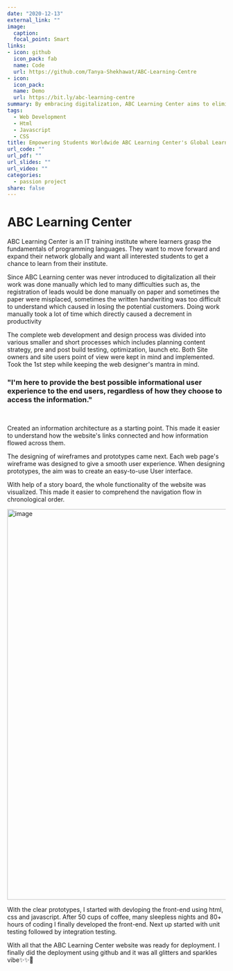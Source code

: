 ```yaml
---
date: "2020-12-13"
external_link: ""
image:
  caption: 
  focal_point: Smart
links:
- icon: github
  icon_pack: fab
  name: Code
  url: https://github.com/Tanya-Shekhawat/ABC-Learning-Centre
- icon:
  icon_pack:
  name: Demo
  url: https://bit.ly/abc-learning-centre
summary: By embracing digitalization, ABC Learning Center aims to eliminate manual errors, reduce administrative overhead, and create a more inclusive learning environment.
tags:
  - Web Development
  - Html
  - Javascript
  - CSS
title: Empowering Students Worldwide ABC Learning Center's Global Learning Platform
url_code: ""
url_pdf: ""
url_slides: ""
url_video: ""
categories:
  - passion project
share: false
---
```




<h1>ABC Learning Center</h1>

<p>ABC Learning Center is an IT training institute where learners grasp the fundamentals of programming languages. They want to move forward and expand their network globally and want all interested students to get a chance to learn from their institute.</p>

<p>Since ABC Learning center was never introduced to digitalization all their work was done manually which led to many difficulties such as, the registration of leads would be done manually on paper and sometimes the paper were misplaced, sometimes the written handwriting was too difficult to understand which caused in losing the potential customers. Doing work manually took a lot of time which directly caused a decrement in productivity</p>

<p>The complete web development and design process was divided into various smaller and short processes which includes planning content strategy, pre and post build testing, optimization, launch etc.
Both Site owners and site users point of view were kept in mind and implemented.
Took the 1st step while keeping the web designer's mantra in mind.</p>
<h3>"I'm here to provide the best possible informational user experience to the end users, regardless of how they choose to access the information."</h3>
<br>
<p>Created an information architecture as a starting point. This made it easier to understand how the website's links connected and how information flowed across them.</p>
<p>The designing of wireframes and prototypes came next. Each web page's wireframe was designed to give a smooth user experience. When designing prototypes, the aim was to create an easy-to-use User interface.
 </p>
 <p>With help of a story board, the whole functionality of the website was visualized. This made it easier to comprehend the navigation flow in chronological order. </p>
 
<img width="900" alt="image" src="https://user-images.githubusercontent.com/98897446/200040569-f24b5131-8220-4496-9e05-b08e5e4693bd.png">

<p>With the clear prototypes, I started with devloping the front-end using html, css and javascript. After 50 cups of coffee, many sleepless nights and 80+ hours of coding I finally developed the front-end. Next up started with unit testing followed by integration testing.  </p>

<p>With all that the ABC Learning Center website was ready for deployment. I finally did the deployment using github and it was all glitters and sparkles vibe✨✨🚀   
</p>



